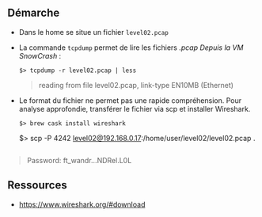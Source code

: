 ## Démarche

- Dans le home se situe un fichier `level02.pcap`
- La commande `tcpdump` permet de lire les fichiers *.pcap*
  *Depuis la VM SnowCrash* :
  ```
  $> tcpdump -r level02.pcap | less
  ```
  > reading from file level02.pcap, link-type EN10MB (Ethernet)
  
 - Le format du fichier ne permet pas une rapide compréhension.
  Pour analyse approfondie, transférer le fichier via scp et installer Wireshark.
    ```
    $> brew cask install wireshark
    ```
    $> scp -P 4242 level02@192.168.0.17:/home/user/level02/level02.pcap .
    ```

>    Password: ft_wandr...NDRel.L0L


## Ressources
- https://www.wireshark.org/#download